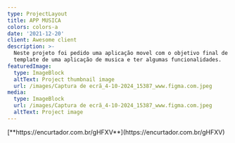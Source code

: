 ```yaml
---
type: ProjectLayout
title: APP MUSICA
colors: colors-a
date: '2021-12-20'
client: Awesome client
description: >-
  Neste projeto foi pedido uma aplicação movel com o objetivo final de ser o
  template de uma aplicação de musica e ter algumas funcionalidades.
featuredImage:
  type: ImageBlock
  altText: Project thumbnail image
  url: /images/Captura de ecrã_4-10-2024_15387_www.figma.com.jpeg
media:
  type: ImageBlock
  url: /images/Captura de ecrã_4-10-2024_15387_www.figma.com.jpeg
  altText: Project image
---
```

<div style="text-align: left">[**https://encurtador.com.br/gHFXV**](https://encurtador.com.br/gHFXV)</div>

